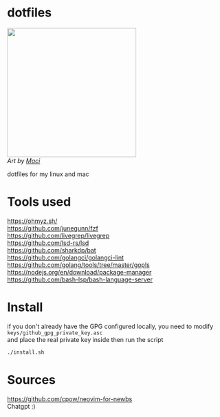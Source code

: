 # dotfiles
<p>
<img src="https://github.com/user-attachments/assets/16f83416-b24a-4a3d-863e-2bee052133d7" width=300 alt/> <br/>
<em>Art by <a href="https://www.fiverr.com/macistudio">Maci</a></em><br/>
</p>

dotfiles for my linux and mac

# Tools used

https://ohmyz.sh/ <br/>
https://github.com/junegunn/fzf <br/>
https://github.com/livegrep/livegrep <br/>
https://github.com/lsd-rs/lsd <br/>
https://github.com/sharkdp/bat <br/>
https://github.com/golangci/golangci-lint <br/>
https://github.com/golang/tools/tree/master/gopls <br/>
https://nodejs.org/en/download/package-manager <br/>
https://github.com/bash-lsp/bash-language-server <br/>

# Install

if you don't already have the GPG configured locally, you need to modify `keys/github_gpg_private_key.asc` <br/>
and place the real private key inside then run the script<br/>

```sh
./install.sh
```

# Sources

https://github.com/cpow/neovim-for-newbs <br/>
Chatgpt :)


